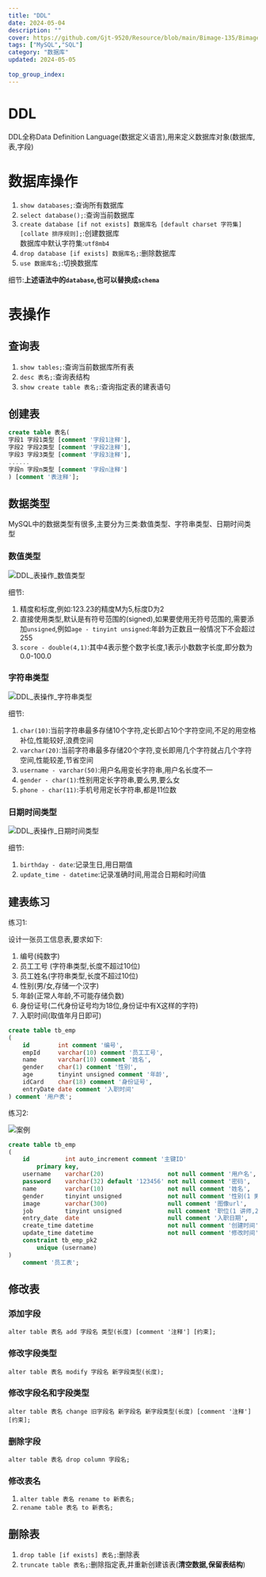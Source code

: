 ```yaml
---
title: "DDL"
date: 2024-05-04
description: ""
cover: https://github.com/Gjt-9520/Resource/blob/main/Bimage-135/Bimage6.jpg?raw=true
tags: ["MySQL","SQL"]
category: "数据库"
updated: 2024-05-05
 
top_group_index: 
---
```


# DDL

DDL全称Data Definition Language(数据定义语言),用来定义数据库对象(数据库,表,字段)

# 数据库操作

1. `show databases;`:查询所有数据库                  
2. `select database();`:查询当前数据库
3. `create database [if not exists] 数据库名 [default charset 字符集] [collate 排序规则];`:创建数据库                  
数据库中默认字符集:`utf8mb4`
4. `drop database [if exists] 数据库名;`:删除数据库
5. `use 数据库名;`:切换数据库

细节:**上述语法中的`database`,也可以替换成`schema`**

# 表操作

## 查询表

1. `show tables;`:查询当前数据库所有表
2. `desc 表名;`:查询表结构
3. `show create table 表名;`:查询指定表的建表语句

## 创建表

```sql
create table 表名(
字段1 字段1类型 [comment '字段1注释'],
字段2 字段2类型 [comment '字段2注释'],
字段3 字段3类型 [comment '字段3注释'],
......
字段n 字段n类型 [comment '字段n注释'] 
) [comment '表注释'];
```

## 数据类型

MySQL中的数据类型有很多,主要分为三类:数值类型、字符串类型、日期时间类型

### 数值类型

![DDL_表操作_数值类型](../images/DDL_表操作_数值类型.png)

细节:                   
1. 精度和标度,例如:123.23的精度M为5,标度D为2           
2. 直接使用类型,默认是有符号范围的(signed),如果要使用无符号范围的,需要添加`unsigned`,例如`age - tinyint unsigned`:年龄为正数且一般情况下不会超过255
3. `score - double(4,1)`:其中4表示整个数字长度,1表示小数数字长度,即分数为0.0-100.0               


### 字符串类型

![DDL_表操作_字符串类型](../images/DDL_表操作_字符串类型.png)

细节:
1. `char(10)`:当前字符串最多存储10个字符,定长即占10个字符空间,不足的用空格补位,性能较好,浪费空间
2. `varchar(20)`:当前字符串最多存储20个字符,变长即用几个字符就占几个字符空间,性能较差,节省空间
3. `username - varchar(50)`:用户名用变长字符串,用户名长度不一
4. `gender - char(1)`:性别用定长字符串,要么男,要么女
5. `phone - char(11)`:手机号用定长字符串,都是11位数

### 日期时间类型

![DDL_表操作_日期时间类型](../images/DDL_表操作_日期时间类型.png)

细节:
1. `birthday - date`:记录生日,用日期值
2. `update_time - datetime`:记录准确时间,用混合日期和时间值

## 建表练习

练习1:

设计一张员工信息表,要求如下:
1. 编号(纯数字)
2. 员工工号 (字符串类型,长度不超过10位)
3. 员工姓名(字符串类型,长度不超过10位)
4. 性别(男/女,存储一个汉字)
5. 年龄(正常人年龄,不可能存储负数)
6. 身份证号(二代身份证号均为18位,身份证中有X这样的字符)
7. 入职时间(取值年月日即可)

```sql
create table tb_emp
(
    id        int comment '编号',
    empId     varchar(10) comment '员工工号',
    name      varchar(10) comment '姓名',
    gender    char(1) comment '性别',
    age       tinyint unsigned comment '年龄',
    idCard    char(18) comment '身份证号',
    entryDate date comment '入职时间'
) comment '用户表';
```

练习2:

![案例](../images/DDL建表练习案例.png)

```sql
create table tb_emp
(
    id          int auto_increment comment '主键ID'
        primary key,
    username    varchar(20)                  not null comment '用户名',
    password    varchar(32) default '123456' not null comment '密码',
    name        varchar(10)                  not null comment '姓名',
    gender      tinyint unsigned             not null comment '性别(1 男,2 女)',
    image       varchar(300)                 null comment '图像url',
    job         tinyint unsigned             null comment '职位(1 讲师,2 班主任,3 就业指导)',
    entry_date  date                         null comment '入职日期',
    create_time datetime                     not null comment '创建时间',
    update_time datetime                     not null comment '修改时间',
    constraint tb_emp_pk2
        unique (username)
)
    comment '员工表';
```

## 修改表

### 添加字段

`alter table 表名 add 字段名 类型(长度) [comment '注释'] [约束];`

### 修改字段类型

`alter table 表名 modify 字段名 新字段类型(长度);`

### 修改字段名和字段类型

`alter table 表名 change 旧字段名 新字段名 新字段类型(长度) [comment '注释'] [约束];`

### 删除字段

`alter table 表名 drop column 字段名;`

### 修改表名

1. `alter table 表名 rename to 新表名;`
2. `rename table 表名 to 新表名;`

## 删除表

1. `drop table [if exists] 表名;`:删除表
2. `truncate table 表名;`:删除指定表,并重新创建该表(**清空数据,保留表结构**)